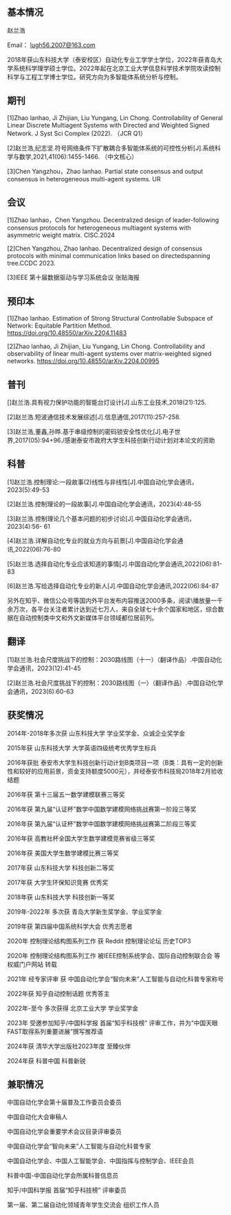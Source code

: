 ## 基本情况

赵兰浩

Email： lugh56.2007@163.com

2018年获山东科技大学（泰安校区）自动化专业工学学士学位，2022年获青岛大学系统科学理学硕士学位。2022年起在北京工业大学信息科学技术学院攻读控制科学与工程工学博士学位。研究方向为多智能体系统分析与控制。

## 期刊

[1]Zhao lanhao, Ji Zhijian, Liu Yungang, Lin Chong. Controllability of General Linear Discrete Multiagent Systems with Directed and Weighted Signed Network. J Syst Sci Complex (2022). （JCR Q1）

[2]赵兰浩,纪志坚.符号网络条件下扩散耦合多智能体系统的可控性分析[J].系统科学与数学,2021,41(06):1455-1466. （中文核心）

[3]Chen Yangzhou，Zhao lanhao. Partial state consensus and output consensus in heterogeneous multi-agent systems. UR

## 会议

[1]Zhao lanhao，Chen Yangzhou. Decentralized design of leader-following consensus protocols for heterogeneous multiagent systems with asymmetric weight matrix. CISC.2024 

[2]Chen Yangzhou, Zhao lanhao. Decentralized design of consensus protocols with minimal communication links based on directedspanning tree.CCDC 2023. 

[3]IEEE 第十届数据驱动与学习系统会议 张贴海报 

## 预印本

[1]Zhao lanhao. Estimation of Strong Structural Controllable Subspace of Network: Equitable Partition Method.
https://doi.org/10.48550/arXiv.2204.11483 

[2]Zhao lanhao, Ji Zhijian, Liu Yungang, Lin Chong. Controllability and observability of linear multi-agent systems over matrix-weighted signed networks.
https://doi.org/10.48550/arXiv.2204.00995 

## 普刊

[]赵兰浩.具有视力保护功能的智能台灯设计[J].山东工业技术,2018(21):125.

[2]赵兰浩.短波通信技术发展综述[J].信息通信,2017(11):257-258.

[3]赵兰浩,董鑫,孙晔.基于串级控制的密码锁安全性优化[J].电子世界,2017(05):94+96./感谢泰安市政府大学生科技创新行动计划对本论文的资助

## 科普

[1]赵兰浩.控制理论:一段故事(2)线性与非线性[J].中国自动化学会通讯，2023(5):49-53

[2]赵兰浩.控制理论的一段故事[J].中国自动化学会通讯，2023(4):48-55

[3]赵兰浩.控制理论几个基本问题的初步讨论[J].中国自动化学会通讯，2023(4):56-
61

[4]赵兰浩.详解自动化专业的就业方向与前景[J].中国自动化学会通讯,2022(06):76-80

[5]赵兰浩.选择自动化专业应该知道的事情[J].中国自动化学会通讯,2022(06):81-83

[6]赵兰浩.写给选择自动化专业的新人[J].中国自动化学会通讯,2022(06):84-87

另外在知乎、微信公众号等国内外平台发布内容推送2000多条，阅读\播放量一千余万次，各平台关注者累计达到近七万人，来自全球七十余个国家和地区，综合数据在自动控制类中文和外文新媒体平台领域都位居前列。

## 翻译

[1]赵兰浩.社会尺度挑战下的控制：2030路线图（十一）（翻译作品）.中国自动化学会通讯，2023(12):41-45

[2]赵兰浩.社会尺度挑战下的控制：2030路线图（一）（翻译作品）.中国自动化学会通讯，2023(6):60-63

## 获奖情况

2014年-2018年多次获 山东科技大学 学业奖学金、众诚企业奖学金

2015年获 山东科技大学 大学英语四级统考优秀学生标兵

2016年获批 泰安市大学生科技创新行动计划B类项目一项（B类：具有一定的创新性和较好的应用前景，资金支持额度5000元），并经泰安市科技局2018年2月验收结题

2016年获 第十三届五一数学建模联赛三等奖

2016年获 第九届“认证杯”数学中国数学建模网络挑战赛第一阶段三等奖

2016年获 第九届“认证杯”数学中国数学建模网络挑战赛第二阶段三等奖

2016年获 高教社杯全国大学生数学建模竞赛省级三等奖

2016年获 美国大学生数学建模比赛三等奖

2017年获 山东科技大学 科技创新二等奖

2017年获 大学生环保知识竞赛 优秀奖

2018年获 山东科技大学 科技创新一等奖

2019年-2022年 多次获 青岛大学新生奖学金、学业奖学金

2019年获 第四届中国系统科学大会 优秀志愿者

2020年 控制理论结构图系列工作 获 Reddit 控制理论论坛 历史TOP3 

2020年 控制理论结构图系列工作 被IEEE控制系统学会、国际自动控制联合会 等权威门户网站 转载

2021年 经专家评审 获 中国自动化学会“智向未来”人工智能与自动化科普专家称号

2022年获 知乎自动控制话题 优秀答主

2022年-至今 多次获得 北京工业大学 学业奖学金

2023年 受邀参加知乎/中国科学报 首届“知乎科技榜” 评审工作，并为“中国天眼FAST取得系列重要进展”撰写推荐语

2024年获 清华大学出版社2023年度 至臻伙伴

2024年获 科普中国 科普新锐

## 兼职情况

中国自动化学会第十届普及工作委员会委员

中国自动化大会审稿人

中国自动化学会重要学术会议目录评审委员

中国自动化学会“智向未来”人工智能与自动化科普专家

中国自动化学会、中国人工智能学会、中国指挥与控制学会、IEEE会员

科普中国-中国自动化学会所属科普信息员

知乎/中国科学报 首届“知乎科技榜” 评审委员

第一届、第二届自动化领域青年学生交流会 组织工作人员









